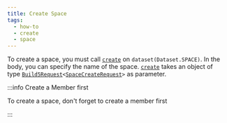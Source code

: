 ```yaml
---
title: Create Space
tags:
  - how-to
  - create
  - space
---
```


To create a space, you must call [`create`](../../../reference-api/classes/SpaceDataset.md#create) on `dataset(Dataset.SPACE)`. In the body, you can specify the name of the space.
[`create`](../../../reference-api/classes/SpaceDataset.md#create) takes an object of type [`Build5Request`](../../../reference-api/interfaces/Build5Request)`<`[`SpaceCreateRequest`](../../../reference-api/interfaces/SpaceCreateRequest.md)`>` as parameter.

:::info Create a Member first

To create a space, don't forget to create a member first

:::

```tsx file=../../../../../packages/sdk/examples/space/create.ts#L11-L26
```
